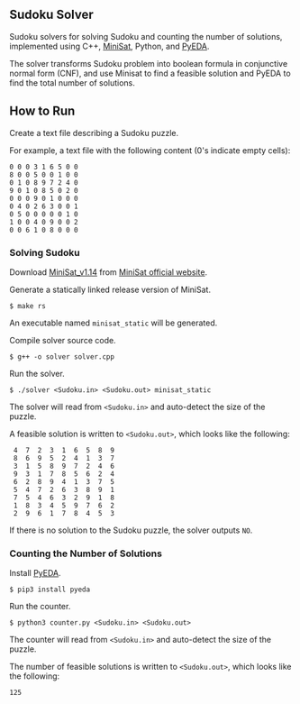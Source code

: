 ## Sudoku Solver
Sudoku solvers for solving Sudoku and counting the number of solutions, implemented using C++, [MiniSat](http://minisat.se/Main.html), Python, and [PyEDA](https://pypi.org/project/pyeda/).

The solver transforms Sudoku problem into boolean formula in conjunctive normal form (CNF), and use Minisat to find a feasible solution and PyEDA to find the total number of solutions.

## How to Run
Create a text file describing a Sudoku puzzle.

For example, a text file with the following content (0's indicate empty cells):
```
0 0 0 3 1 6 5 0 0
8 0 0 5 0 0 1 0 0
0 1 0 8 9 7 2 4 0
9 0 1 0 8 5 0 2 0
0 0 0 9 0 1 0 0 0
0 4 0 2 6 3 0 0 1
0 5 0 0 0 0 0 1 0
1 0 0 4 0 9 0 0 2
0 0 6 1 0 8 0 0 0
```

### Solving Sudoku
Download [MiniSat_v1.14](http://minisat.se/downloads/MiniSat_v1.14.2006-Aug-29.src.zip) from [MiniSat official website](http://minisat.se/MiniSat.html).

Generate a statically linked release version of MiniSat.
```
$ make rs
```
An executable named `minisat_static` will be generated.

Compile solver source code.
```
$ g++ -o solver solver.cpp
```

Run the solver.
```
$ ./solver <Sudoku.in> <Sudoku.out> minisat_static
```
The solver will read from `<Sudoku.in>` and auto-detect the size of the puzzle.

A feasible solution is written to `<Sudoku.out>`, which looks like the following:
```
 4  7  2  3  1  6  5  8  9 
 8  6  9  5  2  4  1  3  7 
 3  1  5  8  9  7  2  4  6 
 9  3  1  7  8  5  6  2  4 
 6  2  8  9  4  1  3  7  5 
 5  4  7  2  6  3  8  9  1 
 7  5  4  6  3  2  9  1  8 
 1  8  3  4  5  9  7  6  2 
 2  9  6  1  7  8  4  5  3 
```
If there is no solution to the Sudoku puzzle, the solver outputs `NO`.

### Counting the Number of Solutions
Install [PyEDA](https://pypi.org/project/pyeda/).
```
$ pip3 install pyeda
```

Run the counter.
```
$ python3 counter.py <Sudoku.in> <Sudoku.out>
```
The counter will read from `<Sudoku.in>` and auto-detect the size of the puzzle.

The number of feasible solutions is written to `<Sudoku.out>`, which looks like the following:
```
125
```

